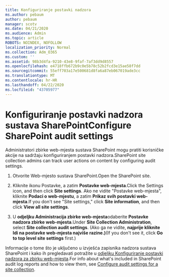 ```yaml
---
title: Konfiguriranje postavki nadzora
ms.author: pebaum
author: pebaum
manager: scotv
ms.date: 04/21/2020
ms.audience: Admin
ms.topic: article
ROBOTS: NOINDEX, NOFOLLOW
localization_priority: Normal
ms.collection: Adm_O365
ms.custom: ''
ms.assetid: 98b3d4fa-9210-43e8-9faf-7af3dd9d8557
ms.openlocfilehash: e4718ffb672b9c0e5b78c52b2fcd3e15ae58f7dd
ms.sourcegitcommit: 55eff703a17e500681d8fa6a87eb067019ade3cc
ms.translationtype: MT
ms.contentlocale: hr-HR
ms.lasthandoff: 04/22/2020
ms.locfileid: "43705977"
---
```

# <a name="configure-sharepoint-audit-settings"></a><span data-ttu-id="a5c64-102">Konfiguriranje postavki nadzora sustava SharePoint</span><span class="sxs-lookup"><span data-stu-id="a5c64-102">Configure SharePoint audit settings</span></span>

<span data-ttu-id="a5c64-103">Administratori zbirke web-mjesta sustava SharePoint mogu pratiti korisničke akcije na sadržaju konfiguriranjem postavki nadzora.</span><span class="sxs-lookup"><span data-stu-id="a5c64-103">SharePoint site collection admins can track user actions on content by configuring audit settings.</span></span>
  
1. <span data-ttu-id="a5c64-104">Otvorite Web-mjesto sustava SharePoint.</span><span class="sxs-lookup"><span data-stu-id="a5c64-104">Open the SharePoint site.</span></span>
    
2. <span data-ttu-id="a5c64-105">Kliknite ikonu Postavke, a zatim **Postavke web-mjesta**.</span><span class="sxs-lookup"><span data-stu-id="a5c64-105">Click the Settings icon, and then click **Site settings**.</span></span> <span data-ttu-id="a5c64-106">Ako ne vidite "Postavke web-mjesta", kliknite **Podaci o web-mjestu**, a zatim **Prikaz svih postavki web-mjesta**.</span><span class="sxs-lookup"><span data-stu-id="a5c64-106">If you don't see "Site settings," click **Site information**, and then click **View all site settings**.</span></span>
    
3. <span data-ttu-id="a5c64-107">U **odjeljku Administracija zbirke web-mjesta**odaberite **Postavke nadzora zbirke web-mjesta**.</span><span class="sxs-lookup"><span data-stu-id="a5c64-107">Under **Site Collection Administration**, select **Site collection audit settings**.</span></span> <span data-ttu-id="a5c64-108">(Ako ga ne vidite, **najprije kliknite Idi na postavke web-mjesta najviše razine.)**</span><span class="sxs-lookup"><span data-stu-id="a5c64-108">(If you don't see it, click **Go to top level site settings** first.)</span></span> 
    
<span data-ttu-id="a5c64-109">Informacije o tome što je uključeno u izvješća zapisnika nadzora sustava SharePoint i kako ih pregledavati potražite u [odjeljku Konfiguriranje postavki nadzora za zbirku web-mjesta](https://go.microsoft.com/fwlink/?linkid=404050).</span><span class="sxs-lookup"><span data-stu-id="a5c64-109">For info about what's included in SharePoint audit log reports and how to view them, see [Configure audit settings for a site collection](https://go.microsoft.com/fwlink/?linkid=404050).</span></span>
  

